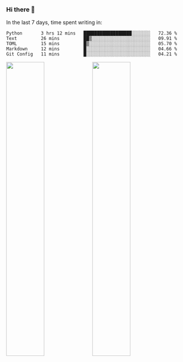 ### Hi there 👋

In the last 7 days, time spent writing in:

<!--START_SECTION:waka-->
```text
Python       3 hrs 12 mins   ██████████████████░░░░░░░   72.36 % 
Text         26 mins         ██▒░░░░░░░░░░░░░░░░░░░░░░   09.91 % 
TOML         15 mins         █▒░░░░░░░░░░░░░░░░░░░░░░░   05.70 % 
Markdown     12 mins         █░░░░░░░░░░░░░░░░░░░░░░░░   04.66 % 
Git Config   11 mins         █░░░░░░░░░░░░░░░░░░░░░░░░   04.21 % 
```
<!--END_SECTION:waka-->

<img src="https://wakatime.com/share/@jimtje/5d0c92de-08f8-4a72-8f2f-6a9693d1e318.svg" width=45% height=45%> <img src="https://wakatime.com/share/@jimtje/501498ae-bda5-4da7-a89d-b40bcdd5556d.svg" width=45% height=45%>
